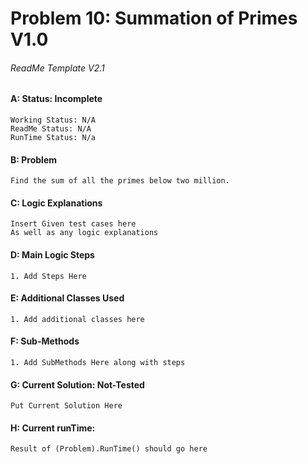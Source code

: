# **Problem 10: Summation of Primes V1.0**
###### ReadMe Template V2.1


#### A: Status: Incomplete
    Working Status: N/A
    ReadMe Status: N/A
    RunTime Status: N/a

#### B: Problem
    Find the sum of all the primes below two million.

#### C: Logic Explanations
    Insert Given test cases here
    As well as any logic explanations

#### D: Main Logic Steps
    1. Add Steps Here

#### E: Additional Classes Used
    1. Add additional classes here 

#### F: Sub-Methods
    1. Add SubMethods Here along with steps

#### G: Current Solution: Not-Tested
    Put Current Solution Here

#### H: Current runTime:
    Result of (Problem).RunTime() should go here

